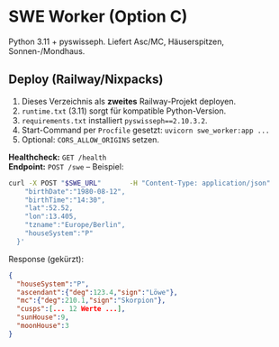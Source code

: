 # SWE Worker (Option C)

Python 3.11 + pyswisseph. Liefert Asc/MC, Häuserspitzen, Sonnen-/Mondhaus.

## Deploy (Railway/Nixpacks)
1. Dieses Verzeichnis als **zweites** Railway-Projekt deployen.
2. `runtime.txt` (3.11) sorgt für kompatible Python-Version.
3. `requirements.txt` installiert `pyswisseph==2.10.3.2`.
4. Start-Command per `Procfile` gesetzt: `uvicorn swe_worker:app ...`
5. Optional: `CORS_ALLOW_ORIGINS` setzen.

**Healthcheck:** `GET /health`  
**Endpoint:** `POST /swe` – Beispiel:
```bash
curl -X POST "$SWE_URL"       -H "Content-Type: application/json"       -d '{
    "birthDate":"1980-08-12",
    "birthTime":"14:30",
    "lat":52.52,
    "lon":13.405,
    "tzname":"Europe/Berlin",
    "houseSystem":"P"
  }'
```
Response (gekürzt):
```json
{
  "houseSystem":"P",
  "ascendant":{"deg":123.4,"sign":"Löwe"},
  "mc":{"deg":210.1,"sign":"Skorpion"},
  "cusps":[... 12 Werte ...],
  "sunHouse":9,
  "moonHouse":3
}
```
